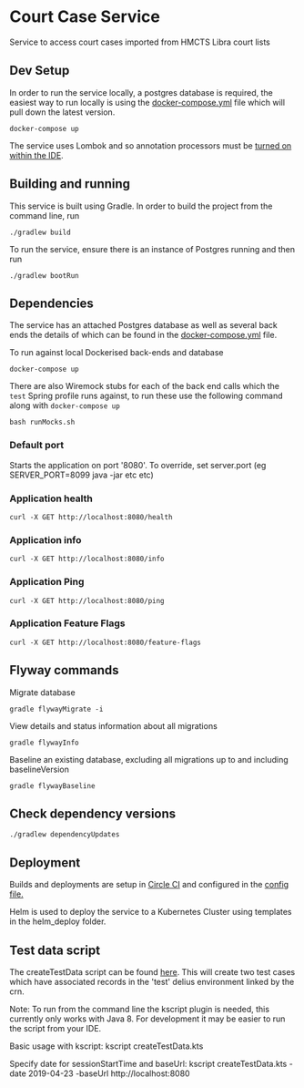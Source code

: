 Court Case Service
==================
Service to access court cases imported from HMCTS Libra court lists

Dev Setup
---

In order to run the service locally, a postgres database is required, the easiest way to run locally is using the [docker-compose.yml](docker-compose.yml) file which will pull down the latest version.

```docker-compose up```

The service uses Lombok and so annotation processors must be [turned on within the IDE](https://www.baeldung.com/lombok-ide).

Building and running
---

This service is built using Gradle. In order to build the project from the command line, run

```./gradlew build```

To run the service, ensure there is an instance of Postgres running and then run

```./gradlew bootRun```

Dependencies
---
The service has an attached Postgres database as well as several back ends the details of which can be found in the [docker-compose.yml](docker-compose.yml) file.

To run against local Dockerised back-ends and database

```docker-compose up```

There are also Wiremock stubs for each of the back end calls which the `test` Spring profile runs against, to run these use the following command along with `docker-compose up`

```bash runMocks.sh```

### Default port
Starts the application on port '8080'.
To override, set server.port (eg SERVER_PORT=8099 java -jar etc etc)

### Application health
```
curl -X GET http://localhost:8080/health
```

### Application info
```
curl -X GET http://localhost:8080/info
```

### Application Ping
```
curl -X GET http://localhost:8080/ping
```

### Application Feature Flags
```
curl -X GET http://localhost:8080/feature-flags
```

Flyway commands
---

Migrate database 

```gradle flywayMigrate -i```

View details and status information about all migrations

```gradle flywayInfo```

Baseline an existing database, excluding all migrations up to and including baselineVersion

```gradle flywayBaseline```

Check dependency versions
---
```./gradlew dependencyUpdates```

## Deployment

Builds and deployments are setup in [Circle CI](https://circleci.com/gh/ministryofjustice/court-case-service) and configured in the [config file.](.circleci/config.yml) 

Helm is used to deploy the service to a Kubernetes Cluster using templates in the helm_deploy folder. 

## Test data script

The createTestData script can be found [here](./src/kotlin/createTestData.kts). This will create two test cases which have associated records in the 'test' delius environment linked by the crn.

Note: To run from the command line the kscript plugin is needed, this currently only works with Java 8. For development it may be easier to run the script from your IDE.

Basic usage with kscript: 
kscript createTestData.kts

Specify date for sessionStartTime and baseUrl:
kscript createTestData.kts -date 2019-04-23 -baseUrl http://localhost:8080